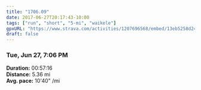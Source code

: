 ```yaml
---
title: "1706.09"
date: 2017-06-27T20:17:43-10:00
tags: ["run", "short", "5-mi", "waikele"]
gpxURL: "https://www.strava.com/activities/1207696568/embed/13eb5258d244c938922d243367fc4040c047d35a"
draft: false
---
```


### Tue, Jun 27, 7:06 PM

**Duration:** 00:57:16  
**Distance:** 5.36 mi  
**Avg. pace:** 10'40" /mi